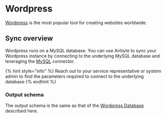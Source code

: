 # Wordpress

[Wordpress](https://wordpress.org/) is the most popular tool for creating websites worldwide.

## Sync overview

Wordpress runs on a MySQL database. You can use Airbyte to sync your Wordpress instance by connecting to the underlying MySQL database and leveraging the [MySQL](mysql.md) connector.

{% hint style="info" %}
Reach out to your service representative or system admin to find the parameters required to connect to the underlying database
{% endhint %}

### Output schema

The output schema is the same as that of the [Wordpress Database](https://codex.wordpress.org/Database_Description) described here.

